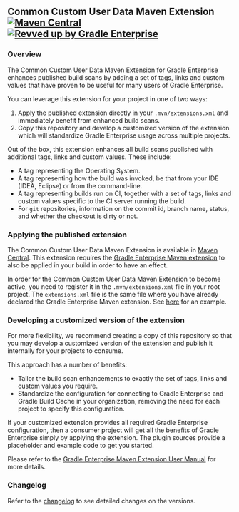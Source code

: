 ## Common Custom User Data Maven Extension [![Maven Central](https://img.shields.io/maven-central/v/com.gradle/common-custom-user-data-maven-extension)](https://search.maven.org/artifact/com.gradle/common-custom-user-data-maven-extension) [![Revved up by Gradle Enterprise](https://img.shields.io/badge/Revved%20up%20by-Gradle%20Enterprise-06A0CE?logo=Gradle&labelColor=02303A)](https://ge.gradle.org/scans)

### Overview

The Common Custom User Data Maven Extension for Gradle Enterprise enhances published build scans
by adding a set of tags, links and custom values that have proven to be useful for many users of Gradle Enterprise.

You can leverage this extension for your project in one of two ways:
1. Apply the published extension directly in your `.mvn/extensions.xml` and immediately benefit from enhanced build scans.
2. Copy this repository and develop a customized version of the extension which will standardize Gradle Enterprise usage across multiple projects.

Out of the box, this extension enhances all build scans published with additional tags, links and custom values. These include:
- A tag representing the Operating System.
- A tag representing how the build was invoked, be that from your IDE (IDEA, Eclipse) or from the command-line.
- A tag representing builds run on CI, together with a set of tags, links and custom values specific to the CI server running the build.
- For `git` repositories, information on the commit id, branch name, status, and whether the checkout is dirty or not.

### Applying the published extension

The Common Custom User Data Maven Extension is available in [Maven Central](https://search.maven.org/artifact/com.gradle/common-custom-user-data-maven-extension). This extension requires the [Gradle Enterprise Maven extension](https://search.maven.org/artifact/com.gradle/gradle-enterprise-maven-extension) to also be applied in your build in order to have an effect.

In order for the Common Custom User Data Maven Extension to become active, you need to register it in the `.mvn/extensions.xml` file in your root project.
The `extensions.xml` file is the same file where you have already declared the Gradle Enterprise Maven extension. See [here](https://github.com/gradle/gradle-enterprise-build-config-samples/blob/master/common-custom-user-data-maven-extension/.mvn/extensions.xml) for an example.

### Developing a customized version of the extension

For more flexibility, we recommend creating a copy of this repository so that you may develop a customized version of the extension and publish it internally for your projects to consume.

This approach has a number of benefits:
- Tailor the build scan enhancements to exactly the set of tags, links and custom values you require.
- Standardize the configuration for connecting to Gradle Enterprise and Gradle Build Cache in your organization, removing the need for each project to specify this configuration.

If your customized extension provides all required Gradle Enterprise configuration, then a consumer project will get all the benefits of Gradle Enterprise simply by applying the extension. The plugin sources provide a placeholder and example code to get you started.

Please refer to the [Gradle Enterprise Maven Extension User Manual](https://docs.gradle.com/enterprise/maven-extension/#using_the_common_custom_user_data_maven_extension) for more details.

### Changelog

Refer to the [changelog](https://github.com/gradle/gradle-enterprise-build-config-samples/blob/master/common-custom-user-data-maven-extension/CHANGELOG.md) to see detailed changes on the versions.
